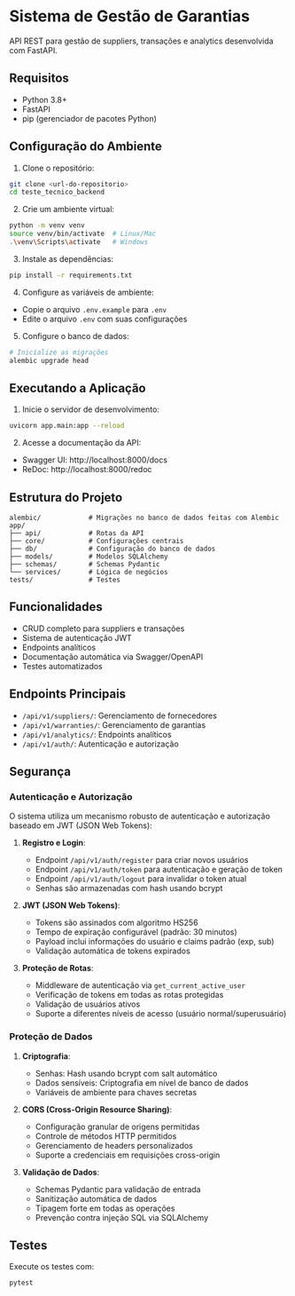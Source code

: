 # Sistema de Gestão de Garantias

API REST para gestão de suppliers, transações e analytics desenvolvida com FastAPI.

## Requisitos

- Python 3.8+
- FastAPI
- pip (gerenciador de pacotes Python)

## Configuração do Ambiente

1. Clone o repositório:
```bash
git clone <url-do-repositorio>
cd teste_tecnico_backend
```

2. Crie um ambiente virtual:
```bash
python -m venv venv
source venv/bin/activate  # Linux/Mac
.\venv\Scripts\activate   # Windows
```

3. Instale as dependências:
```bash
pip install -r requirements.txt
```

4. Configure as variáveis de ambiente:
- Copie o arquivo `.env.example` para `.env`
- Edite o arquivo `.env` com suas configurações

5. Configure o banco de dados:
```bash
# Inicialize as migrações
alembic upgrade head
```

## Executando a Aplicação

1. Inicie o servidor de desenvolvimento:
```bash
uvicorn app.main:app --reload
```

2. Acesse a documentação da API:
- Swagger UI: http://localhost:8000/docs
- ReDoc: http://localhost:8000/redoc

## Estrutura do Projeto

```
alembic/            # Migrações no banco de dados feitas com Alembic
app/
├── api/            # Rotas da API
├── core/           # Configurações centrais
├── db/             # Configuração do banco de dados
├── models/         # Modelos SQLAlchemy
├── schemas/        # Schemas Pydantic
└── services/       # Lógica de negócios
tests/              # Testes
```

## Funcionalidades

- CRUD completo para suppliers e transações
- Sistema de autenticação JWT
- Endpoints analíticos
- Documentação automática via Swagger/OpenAPI
- Testes automatizados

## Endpoints Principais

- `/api/v1/suppliers/`: Gerenciamento de fornecedores
- `/api/v1/warranties/`: Gerenciamento de garantias
- `/api/v1/analytics/`: Endpoints analíticos
- `/api/v1/auth/`: Autenticação e autorização

## Segurança

### Autenticação e Autorização

O sistema utiliza um mecanismo robusto de autenticação e autorização baseado em JWT (JSON Web Tokens):

1. **Registro e Login**:
   - Endpoint `/api/v1/auth/register` para criar novos usuários
   - Endpoint `/api/v1/auth/token` para autenticação e geração de token
   - Endpoint `/api/v1/auth/logout` para invalidar o token atual
   - Senhas são armazenadas com hash usando bcrypt

2. **JWT (JSON Web Tokens)**:
   - Tokens são assinados com algoritmo HS256
   - Tempo de expiração configurável (padrão: 30 minutos)
   - Payload inclui informações do usuário e claims padrão (exp, sub)
   - Validação automática de tokens expirados

3. **Proteção de Rotas**:
   - Middleware de autenticação via `get_current_active_user`
   - Verificação de tokens em todas as rotas protegidas
   - Validação de usuários ativos
   - Suporte a diferentes níveis de acesso (usuário normal/superusuário)

### Proteção de Dados

1. **Criptografia**:
   - Senhas: Hash usando bcrypt com salt automático
   - Dados sensíveis: Criptografia em nível de banco de dados
   - Variáveis de ambiente para chaves secretas

2. **CORS (Cross-Origin Resource Sharing)**:
   - Configuração granular de origens permitidas
   - Controle de métodos HTTP permitidos
   - Gerenciamento de headers personalizados
   - Suporte a credenciais em requisições cross-origin

3. **Validação de Dados**:
   - Schemas Pydantic para validação de entrada
   - Sanitização automática de dados
   - Tipagem forte em todas as operações
   - Prevenção contra injeção SQL via SQLAlchemy

## Testes

Execute os testes com:
```bash
pytest
``` 